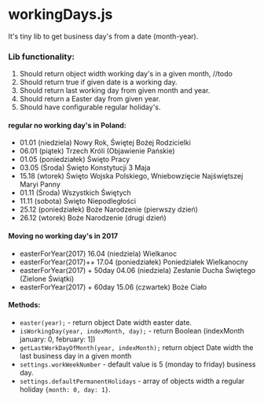 # workingDays.js
It's tiny lib to get business day's from a date (month-year).

### Lib functionality:

1. Should return object width working day's in a given month, //todo
2. Should return true if given date is a working day.
3. Should return last working day from given month and year.
4. Should return a Easter day from given year.
5. Should have configurable regular holiday's.

#### regular no working day's in Poland:
* 01.01     (niedziela)	    Nowy Rok, Świętej Bożej Rodzicielki
* 06.01     (piątek)	    Trzech Króli (Objawienie Pańskie)
* 01.05     (poniedziałek)	Święto Pracy
* 03.05     (Środa)	        Święto Konstytucji 3 Maja
* 15.18     (wtorek)	    Święto Wojska Polskiego, Wniebowzięcie Najświętszej Maryi Panny
* 01.11     (Środa)	        Wszystkich Świętych
* 11.11     (sobota)	    Święto Niepodległości
* 25.12     (poniedziałek)	Boże Narodzenie (pierwszy dzień)
* 26.12     (wtorek)	    Boże Narodzenie (drugi dzień)

#### Moving no working day's in 2017
* easterForYear(2017)             16.04     (niedziela)	    Wielkanoc
* easterForYear(2017)++           17.04     (poniedziałek)	Poniedziałek Wielkanocny
* easterForYear(2017) + 50day     04.06     (niedziela)	    Zesłanie Ducha Świętego (Zielone Świątki)
* easterForYear(2017) + 60day     15.06     (czwartek)	    Boże Ciało

#### Methods:
* `easter(year);` - return object Date width easter date.
* `isWorkingDay(year, indexMonth, day);` - return Boolean (indexMonth january: 0, february: 1])
* `getLastWorkDayOfMonth(year, indexMonth);` return object Date width the last business day in a given month
* `settings.workWeekNumber` - default value is 5 (monday to friday) business day.
* `settings.defaultPermanentHolidays` - array of objects width a regular holiday `{month: 0, day: 1}`.